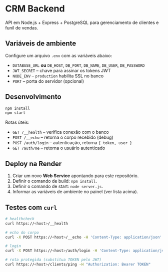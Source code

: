 # CRM Backend

API em Node.js + Express + PostgreSQL para gerenciamento de clientes e funil de vendas.

## Variáveis de ambiente

Configure um arquivo `.env` com as variáveis abaixo:

- `DATABASE_URL` **ou** `DB_HOST`, `DB_PORT`, `DB_NAME`, `DB_USER`, `DB_PASSWORD`
- `JWT_SECRET` – chave para assinar os tokens JWT
- `NODE_ENV` – `production` habilita SSL no banco
- `PORT` – porta do servidor (opcional)

## Desenvolvimento

```bash
npm install
npm start
```

Rotas úteis:

- `GET /__health` – verifica conexão com o banco
- `POST /__echo` – retorna o corpo recebido (debug)
- `POST /auth/login` – autenticação, retorna `{ token, user }`
- `GET /auth/me` – retorna o usuário autenticado

## Deploy na Render

1. Criar um novo **Web Service** apontando para este repositório.
2. Definir o comando de build: `npm install`.
3. Definir o comando de start: `node server.js`.
4. Informar as variáveis de ambiente no painel (ver lista acima).

## Testes com `curl`

```bash
# healthcheck
curl https://<host>/__health

# echo do corpo
curl -X POST https://<host>/__echo -H 'Content-Type: application/json' -d '{"hello":"world"}'

# login
curl -X POST https://<host>/auth/login -H 'Content-Type: application/json' -d '{"email":"user@example.com","password":"senha"}'

# rota protegida (substitua TOKEN pelo JWT)
curl https://<host>/clients/ping -H "Authorization: Bearer TOKEN"
```

